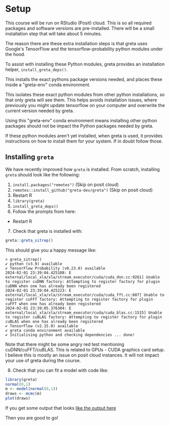 # Setup

This course will be run on RStudio (Posit) cloud. This is so all required packages and software versions are pre-installed. There will be a small installation step that will take about 5 minutes.

The reason there are these extra installation steps is that greta uses Google's TensorFlow and the tensorflow-probability python modules under the hood. 

To assist with installing these Python modules, greta provides an installation helper, `install_greta_deps()`.

This installs the exact pythons package versions needed, and places these inside a "greta-env" conda environment. 

This isolates these exact python modules from other python installations, so that only greta will see them. This helps avoids installation issues, where previously you might update tensorflow on your computer and overwrite the current version needed by greta. 

Using this "greta-env" conda environment means installing other python packages should not be impact the Python packages needed by greta.

If these python modules aren't yet installed, when greta is used, it provides instructions on how to install them for your system. If in doubt follow those.

## Installing `greta`

We have recently improved how `greta` is installed. From scratch, installing `greta` should look like the following:

1. `install.packages("remotes")` (Skip on posit cloud)
2. `remotes::install_github("greta-dev/greta")` (Skip on posit cloud)
3. Restart R
4. `library(greta)`
5. `install_greta_deps()`
6. Follow the prompts from here:
  - Restart R
7. Check that greta is installed with:

```r
greta::greta_sitrep()
```

This should give you a happy message like:

```
> greta_sitrep()
✔ python (v3.9) available     
✔ TensorFlow Probability (v0.23.0) available  
2024-02-01 23:39:04.425108: E external/local_xla/xla/stream_executor/cuda/cuda_dnn.cc:9261] Unable to register cuDNN factory: Attempting to register factory for plugin cuDNN when one has already been registered
2024-02-01 23:39:04.425223: E external/local_xla/xla/stream_executor/cuda/cuda_fft.cc:607] Unable to register cuFFT factory: Attempting to register factory for plugin cuFFT when one has already been registered
2024-02-01 23:39:05.376304: E external/local_xla/xla/stream_executor/cuda/cuda_blas.cc:1515] Unable to register cuBLAS factory: Attempting to register factory for plugin cuBLAS when one has already been registered
✔ TensorFlow (v2.15.0) available  
✔ greta conda environment available            
✔ Initialising python and checking dependencies ... done!               
```

Note that there might be some angry red test mentioning cuDNN/cuFFT/cuBLAS. This is related to GPUs - CUDA graphics card setup. I believe this is mostly  an issue on posit cloud instances. It will not impact your use of greta during the course.

8. Check that you can fit a model with code like:

```r
library(greta)
normal(0,1)
m <- model(normal(0,1))
draws <- mcmc(m)
plot(draws)
```

If you get some output that looks [like the output here](https://gist.github.com/njtierney/5c0e7d9f8be79cb30c7131e0d2cfbdfb)

Then you are good to go!
